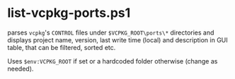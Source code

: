 # list-vcpkg-ports.ps1

parses `vcpkg`'s `CONTROL` files under `$VCPKG_ROOT\ports\*` directories and displays project name, version, last write time (local) and description in GUI table, that can be filtered, sorted etc.

Uses `$env:VCPKG_ROOT` if set or a hardcoded folder otherwise (change as needed).
